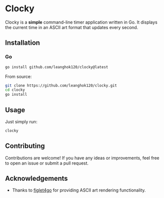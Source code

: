 # Clocky

Clocky is a **simple** command-line timer application written in Go. It displays the current time in an ASCII art format that updates every second.

## Installation

### Go

```sh
go install github.com/leanghok120/clocky@latest
```

From source:

```sh
git clone https://github.com/leanghok120/clocky.git
cd clocky
go install
```

## Usage

Just simply run:
```sh
clocky
```

## Contributing

Contributions are welcome! If you have any ideas or improvements, feel free to open an issue or submit a pull request.

## Acknowledgements

- Thanks to [figlet4go](https://github.com/mbndr/figlet4go) for providing ASCII art rendering functionality.
